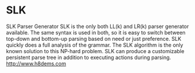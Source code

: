 # SLK
SLK Parser Generator
SLK is the only both LL(k) and LR(k) parser generator available. The same syntax is used in both, so it is easy to switch between top-down and bottom-up parsing based on need or just preference. SLK quickly does a full analysis of the grammar. The SLK algorithm is the only known solution to this NP-hard problem. SLK can produce a customizable persistent parse tree in addition to executing actions during parsing. http://www.h8dems.com
